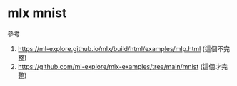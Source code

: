 # mlx mnist

參考

1. https://ml-explore.github.io/mlx/build/html/examples/mlp.html (這個不完整)
2. https://github.com/ml-explore/mlx-examples/tree/main/mnist (這個才完整)



